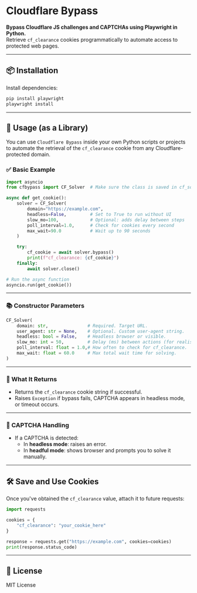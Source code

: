 # Cloudflare Bypass

**Bypass Cloudflare JS challenges and CAPTCHAs using Playwright in Python.**  
Retrieve `cf_clearance` cookies programmatically to automate access to protected web pages.

---

## 📦 Installation

Install dependencies:

```bash
pip install playwright
playwright install
```

---

## 🔧 Usage (as a Library)

You can use `Cloudflare Bypass` inside your own Python scripts or projects to automate the retrieval of the `cf_clearance` cookie from any Cloudflare-protected domain.

### ✅ Basic Example

```python
import asyncio
from cfbypass import CF_Solver  # Make sure the class is saved in cf_solver.py

async def get_cookie():
    solver = CF_Solver(
        domain="https://example.com",
        headless=False,         # Set to True to run without UI
        slow_mo=100,            # Optional: adds delay between steps
        poll_interval=1.0,      # Check for cookies every second
        max_wait=90.0           # Wait up to 90 seconds
    )

    try:
        cf_cookie = await solver.bypass()
        print(f"cf_clearance: {cf_cookie}")
    finally:
        await solver.close()

# Run the async function
asyncio.run(get_cookie())
```

---

### 📚 Constructor Parameters

```python
CF_Solver(
    domain: str,               # Required. Target URL.
    user_agent: str = None,    # Optional. Custom user-agent string.
    headless: bool = False,    # Headless browser or visible.
    slow_mo: int = 50,         # Delay (ms) between actions (for realism).
    poll_interval: float = 1.0,# How often to check for cf_clearance.
    max_wait: float = 60.0     # Max total wait time for solving.
)
```

---

### 🔐 What It Returns

- Returns the `cf_clearance` cookie string if successful.
- Raises `Exception` if bypass fails, CAPTCHA appears in headless mode, or timeout occurs.

---

### 🤖 CAPTCHA Handling

- If a CAPTCHA is detected:
  - In **headless mode**: raises an error.
  - In **headful mode**: shows browser and prompts you to solve it manually.

---

## 🛠 Save and Use Cookies

Once you've obtained the `cf_clearance` value, attach it to future requests:

```python
import requests

cookies = {
    "cf_clearance": "your_cookie_here"
}

response = requests.get("https://example.com", cookies=cookies)
print(response.status_code)
```

---

## 📄 License

MIT License